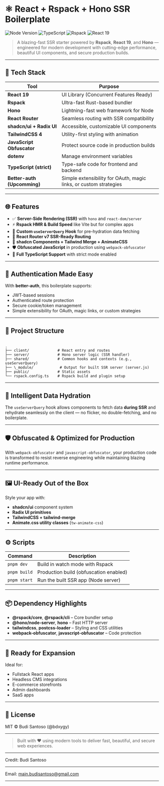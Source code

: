 # ⚛️ React + Rspack + Hono SSR Boilerplate

![Node Version](https://img.shields.io/badge/node-22%2B-brightgreen)
![TypeScript](https://img.shields.io/badge/TypeScript-Strict-blue)
![Rspack](https://img.shields.io/badge/Bundler-Rspack-red)
![React 19](https://img.shields.io/badge/React-19.1.0-61dafb)

> A blazing-fast SSR starter powered by **Rspack**, **React 19**, and **Hono** — engineered for modern development with cutting-edge performance, beautiful UI components, and secure production builds.

---

## 🚀 Tech Stack

| Tool                        | Purpose                                                           |
|-----------------------------|-------------------------------------------------------------------|
| **React 19**                | UI Library (Concurrent Features Ready)                            |
| **Rspack**                  | Ultra-fast Rust-based bundler                                     |
| **Hono**                    | Lightning-fast web framework for Node                             |
| **React Router**            | Seamless routing with SSR compatibility                           |
| **shadcn/ui + Radix UI**    | Accessible, customizable UI components                            |
| **TailwindCSS 4**           | Utility-first styling with animation                              |
| **JavaScript Obfuscator**   | Protect source code in production builds                          |
| **dotenv**                  | Manage environment variables                                      |
| **TypeScript (strict)**     | Type-safe code for frontend and backend                           |
| **Better-auth (Upcomming)** | Simple extensibility for OAuth, magic links, or custom strategies |

---

## 🌐 Features

- ✅ **Server-Side Rendering (SSR)** with `hono` and `react-dom/server`
- ⚡ **Rspack HMR & Build Speed** like Vite but for complex apps
- 🧠 **Custom `useServerQuery` Hook** for pre-hydration data fetching
- 🔄 **React Router v7 SSR-Ready Routing**
- 💅 **shadcn Components + Tailwind Merge + AnimateCSS**
- 🛡️ **Obfuscated JavaScript** in production using `webpack-obfuscator`
- 🧪 **Full TypeScript Support** with strict mode enabled

---

## 🔐 Authentication Made Easy

With **better-auth**, this boilerplate supports:
- JWT-based sessions
- Authenticated route protection
- Secure cookie/token management
- Simple extensibility for OAuth, magic links, or custom strategies

---

## 📁 Project Structure

```

.
├── client/             # React entry and routes
├── server/             # Hono server logic (SSR handler)
├── shared/             # Common hooks and contexts (e.g., useServerQuery)
├── \_module/            # Output for built SSR server (server.js)
├── public/             # Static assets
└── rspack.config.ts    # Rspack build and plugin setup

```

---

## 🧠 Intelligent Data Hydration

The `useServerQuery` hook allows components to fetch data **during SSR** and rehydrate seamlessly on the client — no flicker, no double-fetching, and no boilerplate.

---

## 🛡️ Obfuscated & Optimized for Production

With `webpack-obfuscator` and `javascript-obfuscator`, your production code is transformed to resist reverse engineering while maintaining blazing runtime performance.

---

## 🖼️ UI-Ready Out of the Box

Style your app with:
- **shadcn/ui** component system
- **Radix UI primitives**
- **TailwindCSS + tailwind-merge**
- **Animate.css utility classes** (`tw-animate-css`)

---

## ⚙️ Scripts

| Command       | Description                            |
|---------------|----------------------------------------|
| `pnpm dev`    | Build in watch mode with Rspack        |
| `pnpm build`  | Production build (obfuscation enabled) |
| `pnpm start`  | Run the built SSR app (Node server)    |

---

## 📦 Dependency Highlights

- **@rspack/core**, **@rspack/cli** – Core bundler setup
- **@hono/node-server**, **hono** – Fast HTTP server
- **tailwindcss**, **postcss-loader** – Styling and CSS utilities
- **webpack-obfuscator**, **javascript-obfuscator** – Code protection

---

## 🧪 Ready for Expansion

Ideal for:
- Fullstack React apps
- Headless CMS integrations
- E-commerce storefronts
- Admin dashboards
- SaaS apps

---

## 🪪 License

MIT © Budi Santoso (@bdxygy)

---

> Built with ❤️ using modern tools to deliver fast, beautiful, and secure web experiences.

---

Credit: Budi Santoso

---

Email: main.budisantoso@gmail.com

---